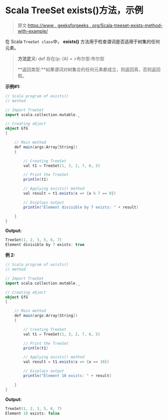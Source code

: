 # Scala TreeSet exists()方法，示例

> 原文:[https://www . geeksforgeeks . org/Scala-treeset-exists-method-with-example/](https://www.geeksforgeeks.org/scala-treeset-exists-method-with-example/)

在 Scala `TreeSet class`中， **exists()** 方法用于检查谓词是否适用于树集的任何元素。

> **方法定义:** def 存在(p: (A) = >布尔型:布尔型
> 
> **返回类型:**如果谓词对树集合的任何元素都成立，则返回真，否则返回假。

**示例#1:**

```scala
// Scala program of exists() 
// method 

// Import TreeSet
import scala.collection.mutable._

// Creating object 
object GfG 
{ 

    // Main method 
    def main(args:Array[String]) 
    { 

        // Creating TreeSet
        val t1 = TreeSet(1, 3, 2, 7, 6, 5) 

        // Print the TreeSet
        println(t1) 

        // Applying exists() method  
        val result = t1.exists(x => {x % 7 == 0})

        // Displays output 
        println("Element divisible by 7 exists: " + result)

    } 
} 
```

**Output:**

```scala
TreeSet(1, 2, 3, 5, 6, 7)
Element divisible by 7 exists: true

```

**例 2:**

```scala
// Scala program of exists() 
// method 

// Import TreeSet
import scala.collection.mutable._

// Creating object 
object GfG 
{ 

    // Main method 
    def main(args:Array[String]) 
    { 

        // Creating TreeSet
        val t1 = TreeSet(1, 3, 2, 7, 6, 5) 

        // Print the TreeSet
        println(t1) 

        // Applying exists() method  
        val result = t1.exists(x => {x == 10})

        // Displays output 
        println("Element 10 exists: " + result)

    } 
} 
```

**Output:**

```scala
TreeSet(1, 2, 3, 5, 6, 7)
Element 10 exists: false

```